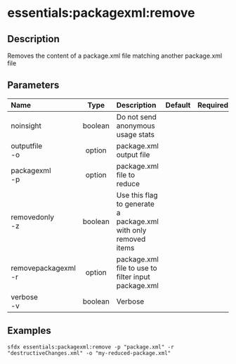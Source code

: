 <!-- This file has been generated with command 'sfdx hardis:doc:plugin:generate'. Please do not update it manually or it may be overwritten -->
# essentials:packagexml:remove

## Description

Removes the content of a package.xml file matching another package.xml file

## Parameters

|Name|Type|Description|Default|Required|Options|
|:---|:--:|:----------|:-----:|:------:|:-----:|
|noinsight|boolean|Do not send anonymous usage stats||||
|outputfile<br/>-o|option|package.xml output file||||
|packagexml<br/>-p|option|package.xml file to reduce||||
|removedonly<br/>-z|boolean|Use this flag to generate a package.xml with only removed items||||
|removepackagexml<br/>-r|option|package.xml file to use to filter input package.xml||||
|verbose<br/>-v|boolean|Verbose||||

## Examples

```shell
sfdx essentials:packagexml:remove -p "package.xml" -r "destructiveChanges.xml" -o "my-reduced-package.xml"
```


